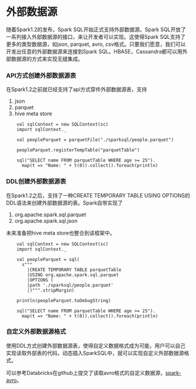 # 外部数据源
随着Spark1.2的发布，Spark SQL开始正式支持外部数据源。Spark SQL开放了一系列接入外部数据源的接口，来让开发者可以实现。这使得Spark SQL支持了更多的类型数据源，如json, parquet, avro, csv格式。只要我们愿意，我们可以开发出任意的外部数据源来连接到Spark SQL。HBASE，Cassandra都可以用外部数据源的方式来实现无缝集成。




### API方式创建外部数据源表
在Spark1.2之前就已经支持了api方式穿件外部数据源表，支持
1. json
2. parquet
3. hive meta store

```
    val sqlContext = new SQLContext(sc)
    import sqlContext._

    val peopleParquet = parquetFile("./sparksql/people.parquet")

    peopleParquet.registerTempTable("parquetTable")

    sql("SELECT name FROM parquetTable WHERE age >= 25").
      map(t => "Name: " + t(0)).collect().foreach(println)
```


### DDL创建外部数据源表
在Spark1.2之后，支持了一种CREATE TEMPORARY TABLE USING OPTIONS的DDL语法来创建外部数据源的表。Spark自带实现了
1. org.apache.spark.sql.parquet
2. org.apache.spark.sql.json

未来准备把hive meta store也整合到该框架中。

```
    val sqlContext = new SQLContext(sc)
    import sqlContext._

    val peopleParquet = sql(
      s"""
        |CREATE TEMPORARY TABLE parquetTable
        |USING org.apache.spark.sql.parquet
        |OPTIONS (
        |path './sparksql/people.parquet'
        |)""".stripMargin)

    println(peopleParquet.toDebugString)

    sql("SELECT name FROM parquetTable WHERE age >= 25").
      map(t => "Name: " + t(0)).collect().foreach(println)
```

### 自定义外部数据源格式
使用DDL方式创建外部数据源表，使得自定义数据格式成为可能，用户可以自己实现读取外部表的代码，动态插入SparkSQL中，就可以实现自定义外部数据源格式。

可以参考Databricks在github上提交了读取avro格式的自定义数据源，[spark-avro](https://github.com/databricks/spark-avro)。




